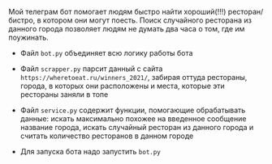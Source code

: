 Мой телеграм бот помогает людям быстро найти хороший(!!!) ресторан/бистро, в котором они могут поесть. Поиск случайного ресторана из данного города позволяет людям не думать два часа о том, где им поужинать.

- Файл `bot.py` объединяет всю логику работы бота
- Файл `scrapper.py` парсит данный с сайта `https://wheretoeat.ru/winners_2021/`, забирая оттуда рестораны, города, в которых они расположены и места, которые эти рестораны заняли в топе
- Файл `service.py` содержит функции, помогающие обрабатывать данные: искать максимально похожее на введенное сообщение название города, искать случайный ресторан из данного города и считать количество ресторанов в данном городе

- Для запуска бота надо запустить `bot.py`
